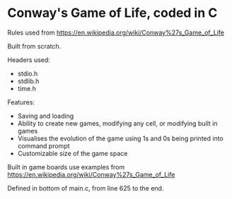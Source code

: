 # Conway's Game of Life, coded in C

Rules used from https://en.wikipedia.org/wiki/Conway%27s_Game_of_Life

Built from scratch.

Headers used:
  - stdio.h
  - stdlib.h
  - time.h



Features:
  - Saving and loading
  - Ability to create new games, modifying any cell, or modifying built in games
  - Visualises the evolution of the game using 1s and 0s being printed into command prompt
  - Customizable size of the game space

Built in game boards use examples from https://en.wikipedia.org/wiki/Conway%27s_Game_of_Life

Defined in bottom of main.c, from line 625 to the end.

